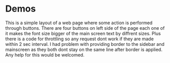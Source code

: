 # Demos
This is a simple layout of a web page where some action is performed through buttons. There are four buttons on left side of the page each one of
it makes the font size bigger of the main screen text by diffrent sizes. Plus there is a code for throttling so any request dont work if they 
are made within 2 sec interval.
I had problem with providing border to the sidebar and mainscreen as they both dont stay on the same line after border is applied. Any 
help for this would be welcomed.
